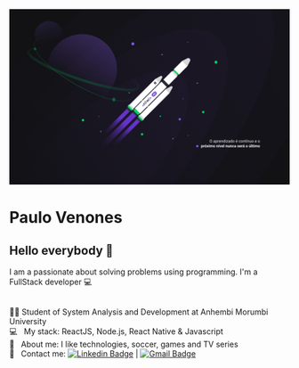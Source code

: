 <img width="auto" src="https://github.com/paulovenones/paulovenones/blob/master/banner.jpg?raw=true">

# Paulo Venones

## Hello everybody 👋
I am a passionate about solving problems using programming.
I'm a FullStack developer :computer:

 <br/> 	:man_student: Student of System Analysis and Development at Anhembi Morumbi University
 <br/> :computer: &nbsp; My stack: ReactJS, Node.js, React Native & Javascript
 <br/> 💬  &nbsp; About me: I like technologies, soccer, games and TV series
 <br/> :email: &nbsp; Contact me: [![Linkedin Badge](https://img.shields.io/badge/-PauloVenones-blue?style=flat-square&logo=Linkedin&logoColor=white&link=https://www.linkedin.com/in/paulo-venones-da-silva-9245b5aa/)](https://www.linkedin.com/in/paulo-venones-da-silva-9245b5aa/) 
| 
[![Gmail Badge](https://img.shields.io/badge/-paulovenones@gmail.com-c14438?style=flat-square&logo=Gmail&logoColor=white&link=mailto:paulovenones@gmail.com)](mailto:paulovenones@gmail.com)
